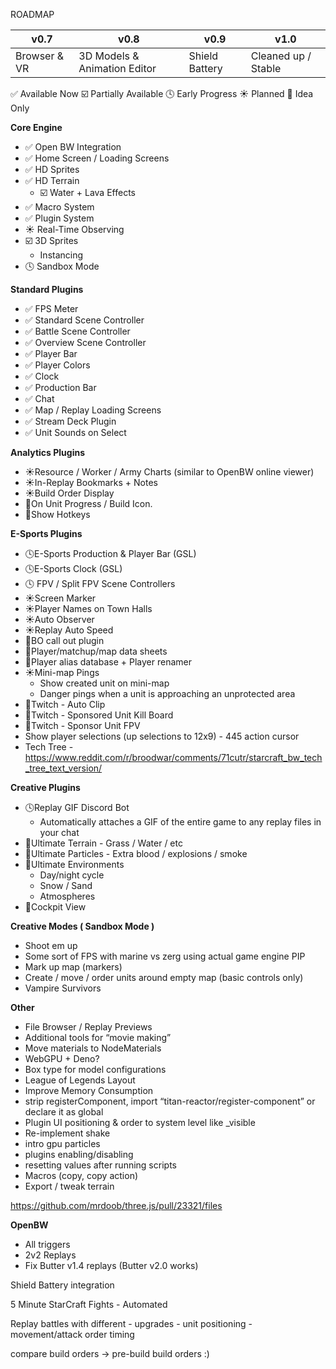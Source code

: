 
ROADMAP 

| v0.7 | v0.8      | v0.9           | v1.0 |
| ---- | --------- | -------------- | ---- |
| Browser & VR   | 3D Models & Animation Editor | Shield Battery |  Cleaned up / Stable    |

✅ Available Now
☑️ Partially Available
🕓 Early Progress
☀️ Planned
🔅 Idea Only

**Core Engine**

- ✅ Open BW Integration
- ✅ Home Screen / Loading Screens
- ✅  HD Sprites
- ✅ HD Terrain
    - ☑️ Water + Lava Effects
- ✅ Macro System
- ✅ Plugin System
- ☀️ Real-Time Observing
- ☑️ 3D Sprites
  - Instancing
- 🕓 Sandbox Mode

**Standard Plugins**

- ✅ FPS Meter
- ✅ Standard Scene Controller
- ✅ Battle Scene Controller
- ✅ Overview Scene Controller
- ✅ Player Bar
- ✅ Player Colors
- ✅ Clock
- ✅ Production Bar
- ✅ Chat
- ✅ Map / Replay Loading Screens
- ✅ Stream Deck Plugin
- ✅ Unit Sounds on Select

**Analytics Plugins**

- ☀️Resource / Worker / Army Charts (similar to OpenBW online viewer)
- ☀️In-Replay Bookmarks + Notes
- ☀️Build Order Display
- 🔅On Unit Progress / Build Icon.
- 🔅Show Hotkeys

**E-Sports Plugins**

- 🕓E-Sports Production & Player Bar (GSL)
- 🕓E-Sports Clock (GSL)
- 🕓 FPV / Split FPV Scene Controllers
- ☀️Screen Marker
- ☀️Player Names on Town Halls
- ☀️Auto Observer
- ☀️Replay Auto Speed
- 🔅BO call out plugin
- 🔅Player/matchup/map data sheets
- 🔅Player alias database + Player renamer
- ☀️Mini-map Pings
    - Show created unit on mini-map
    - Danger pings when a unit is approaching an unprotected area
- 🔅Twitch - Auto Clip
- 🔅Twitch - Sponsored Unit Kill Board
- 🔅Twitch - Sponsor Unit FPV
- Show player selections (up selections to 12x9) - 445 action cursor
- Tech Tree - https://www.reddit.com/r/broodwar/comments/71cutr/starcraft_bw_tech_tree_text_version/

**Creative Plugins**

- 🕓Replay GIF Discord Bot
    - Automatically attaches a GIF of the entire game to any replay files in your chat
- 🔅Ultimate Terrain - Grass / Water / etc
- 🔅Ultimate Particles - Extra blood / explosions / smoke
- 🔅Ultimate Environments
    - Day/night cycle
    - Snow / Sand
    - Atmospheres
- 🔅Cockpit View

**Creative Modes ( Sandbox Mode )**

- Shoot em up
- Some sort of FPS with marine vs zerg using actual game engine PIP
- Mark up map (markers)
- Create / move / order units around empty map (basic controls only)
- Vampire Survivors

**Other**

- File Browser / Replay Previews
- Additional tools for “movie making”
- Move materials to NodeMaterials
- WebGPU + Deno?
- Box type for model configurations
- League of Legends Layout
- Improve Memory Consumption
- strip registerComponent, import “titan-reactor/register-component” or declare it as global
- Plugin UI positioning & order to system level like _visible
- Re-implement shake
- intro gpu particles
- plugins enabling/disabling
- resetting values after running scripts
- Macros (copy, copy action)
- Export / tweak terrain

https://github.com/mrdoob/three.js/pull/23321/files

**OpenBW**

- All triggers
- 2v2 Replays
- Fix Butter v1.4 replays (Butter v2.0 works)

Shield Battery integration

5 Minute StarCraft Fights - Automated

Replay battles with different
	- upgrades
	- unit positioning
	- movement/attack order timing

compare build orders -> pre-build build orders :)

